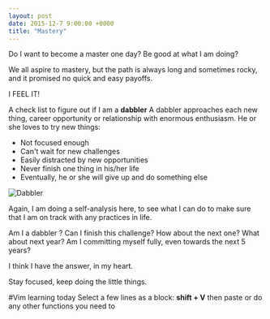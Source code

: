 ```yaml
---
layout: post
date: 2015-12-7 9:00:00 +0000
title: "Mastery"
---
```

Do I want to become a master one day? Be good at what I am doing?

We all aspire to mastery, but the path is always long and sometimes rocky, and it promised no quick and easy payoffs.

I FEEL IT!

A check list to figure out if I am a **dabbler**
A dabbler approaches each new thing, career opportunity or relationship with enormous enthusiasm. He or she loves to try new things:
- Not focused enough <br>
- Can't wait for new challenges <br>
- Easily distracted by new opportunities <br>
- Never finish one thing in his/her life  <br>
- Eventually, he or she will give up and do something else

![Dabbler](https://encrypted-tbn1.gstatic.com/images?q=tbn:ANd9GcRMzNYAuqKNINlnVNS9rZomuqUnqN3LqjwMjJydtatS83GeUhE_)

Again, I am doing a self-analysis here, to see what I can do to make sure that I am on track with any practices in life.

Am I a dabbler ? Can I finish this challenge? How about the next one? What about next year? Am I committing myself fully, even towards the next 5 years?

I think I have the answer, in my heart.

Stay focused, keep doing the little things.

#Vim learning today
Select a few lines as a block:
**shift + V** then paste or do any other functions you need to
